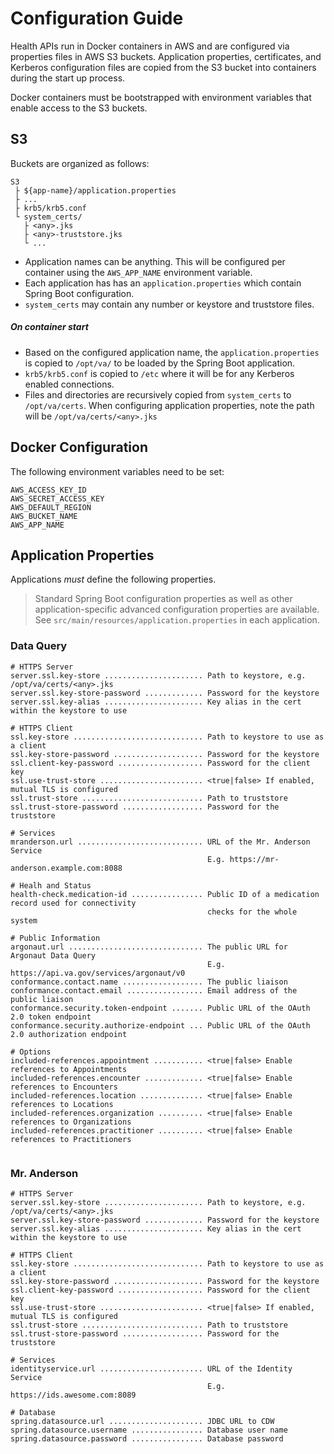 # Configuration Guide

Health APIs run in Docker containers in AWS and are configured via properties files in AWS S3 
buckets. Application properties, certificates, and Kerberos configuration files are copied from
the S3 bucket into containers during the start up process. 

Docker containers must be bootstrapped with environment variables that enable access
to the S3 buckets.

## S3
Buckets are organized as follows:

```
S3
 ├ ${app-name}/application.properties
 ├ ...
 ├ krb5/krb5.conf
 └ system_certs/
   ├ <any>.jks
   ├ <any>-truststore.jks
   └ ...
```

- Application names can be anything. This will be configured per container using the `AWS_APP_NAME`
  environment variable.
- Each application has has an `application.properties` which contain Spring Boot configuration.
- `system_certs` may contain any number or keystore and truststore files.

##### On container start
- Based on the configured application name, the `application.properties` is copied to `/opt/va/` 
  to be loaded by the Spring Boot application.
- `krb5/krb5.conf` is copied to `/etc` where it will be for any Kerberos enabled connections.
- Files and directories are recursively copied from `system_certs` to `/opt/va/certs`.
  When configuring application properties, note the path will be `/opt/va/certs/<any>.jks`


## Docker Configuration

The following environment variables need to be set:

```
AWS_ACCESS_KEY_ID
AWS_SECRET_ACCESS_KEY
AWS_DEFAULT_REGION
AWS_BUCKET_NAME
AWS_APP_NAME
```

## Application Properties

Applications _must_ define the following properties. 

> Standard Spring Boot configuration properties as well as other application-specific advanced
> configuration properties are available.
> See `src/main/resources/application.properties` in each application. 

### Data Query
```
# HTTPS Server
server.ssl.key-store ...................... Path to keystore, e.g. /opt/va/certs/<any>.jks
server.ssl.key-store-password ............. Password for the keystore
server.ssl.key-alias ...................... Key alias in the cert within the keystore to use

# HTTPS Client
ssl.key-store ............................. Path to keystore to use as a client
ssl.key-store-password .................... Password for the keystore
ssl.client-key-password ................... Password for the client key
ssl.use-trust-store ....................... <true|false> If enabled, mutual TLS is configured 
ssl.trust-store ........................... Path to truststore
ssl.trust-store-password .................. Password for the truststore

# Services
mranderson.url ............................ URL of the Mr. Anderson Service
                                            E.g. https://mr-anderson.example.com:8088

# Healh and Status
health-check.medication-id ................ Public ID of a medication record used for connectivity
                                            checks for the whole system

# Public Information
argonaut.url .............................. The public URL for Argonaut Data Query
                                            E.g. https://api.va.gov/services/argonaut/v0
conformance.contact.name .................. The public liaison
conformance.contact.email ................. Email address of the public liaison
conformance.security.token-endpoint ....... Public URL of the OAuth 2.0 token endpoint
conformance.security.authorize-endpoint ... Public URL of the OAuth 2.0 authorization endpoint

# Options
included-references.appointment ........... <true|false> Enable references to Appointments
included-references.encounter ............. <true|false> Enable references to Encounters
included-references.location .............. <true|false> Enable references to Locations
included-references.organization .......... <true|false> Enable references to Organizations
included-references.practitioner .......... <true|false> Enable references to Practitioners


```
### Mr. Anderson
```
# HTTPS Server
server.ssl.key-store ...................... Path to keystore, e.g. /opt/va/certs/<any>.jks
server.ssl.key-store-password ............. Password for the keystore
server.ssl.key-alias ...................... Key alias in the cert within the keystore to use

# HTTPS Client
ssl.key-store ............................. Path to keystore to use as a client
ssl.key-store-password .................... Password for the keystore
ssl.client-key-password ................... Password for the client key
ssl.use-trust-store ....................... <true|false> If enabled, mutual TLS is configured 
ssl.trust-store ........................... Path to truststore
ssl.trust-store-password .................. Password for the truststore

# Services
identityservice.url ....................... URL of the Identity Service
                                            E.g. https://ids.awesome.com:8089

# Database
spring.datasource.url ..................... JDBC URL to CDW
spring.datasource.username ................ Database user name
spring.datasource.password ................ Database password
```
